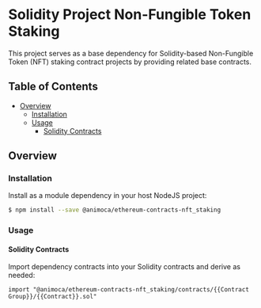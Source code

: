 # Solidity Project Non-Fungible Token Staking

This project serves as a base dependency for Solidity-based Non-Fungible Token (NFT) staking contract projects by providing related base contracts.


## Table of Contents

- [Overview](#overview)
  * [Installation](#installation)
  * [Usage](#usage)
    - [Solidity Contracts](#solidity-contracts)


## Overview


### Installation

Install as a module dependency in your host NodeJS project:

```bash
$ npm install --save @animoca/ethereum-contracts-nft_staking
```


### Usage

#### Solidity Contracts

Import dependency contracts into your Solidity contracts and derive as needed:

```solidity
import "@animoca/ethereum-contracts-nft_staking/contracts/{{Contract Group}}/{{Contract}}.sol"
```
